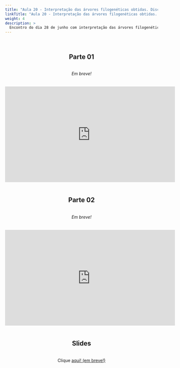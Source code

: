 ```yaml
---
title: "Aula 20 - Interpretação das árvores filogenéticas obtidas. Discussão final dos resultados"
linkTitle: "Aula 20 - Interpretação das árvores filogenéticas obtidas. Discussão final dos resultados"
weight: 4
description: >
  Encontro do dia 28 de junho com interpretação das árvores filogenéticas obtidas e discussão final dos resultados.
---
```


<br>
<div align="center">
<h2>Parte 01</h2>
<br>
<i>Em breve!</i>
<br><br><br>
<iframe width="560" height="315" src="https://www.youtube.com/embed/" frameborder="0" allow="accelerometer; autoplay; clipboard-write; encrypted-media; gyroscope; picture-in-picture" allowfullscreen></iframe>
<br><br>

<h2>Parte 02</h2>
<br>
<i>Em breve!</i>
<br><br><br>
<iframe width="560" height="315" src="https://www.youtube.com/embed/" frameborder="0" allow="accelerometer; autoplay; clipboard-write; encrypted-media; gyroscope; picture-in-picture" allowfullscreen></iframe>
<br><br>

<h2>Slides</h2>
<br>
Clique <a href="https://github.com/desirrepetters/gstreinamentoeconsultoria/blob/master/userguide/content/pt-br/2024_01/aulas/slides/aula_01.pdf">aqui! (em breve!)</a>
</div>